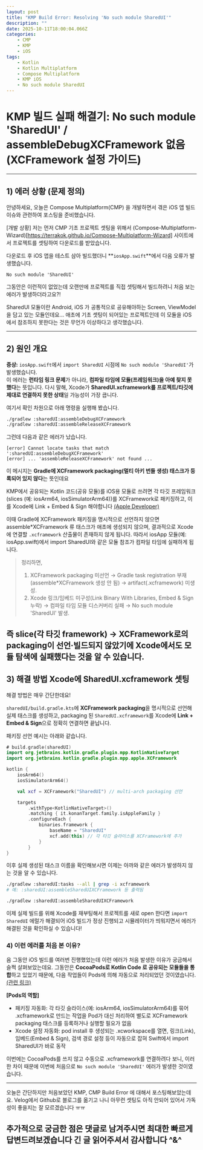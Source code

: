 ```yaml
---
layout: post
title: "KMP Build Error: Resolving 'No such module SharedUI'"
description: ""
date: 2025-10-11T18:00:04.066Z
categories:
    - CMP
    - KMP
    - iOS
tags:
    - Kotlin
    - Kotlin Multiplatform
    - Compose Multiplatform
    - KMP iOS
    - No such module SharedUI
---
```


# KMP 빌드 실패 해결기: **No such module 'SharedUI'** / **assembleDebugXCFramework 없음** (XCFramework 설정 가이드)

---

## 1) 에러 상황 (문제 정의)

안녕하세요, 오늘은 Compose Multiplatform(CMP) 을 개발하면서 겪은 iOS 앱 빌드 이슈와 관련하여 포스팅을 준비했습니다.

[개발 상황]
저는 먼저 CMP 기초 프로젝트 셋팅을 위해서 (Compose-Multiplatform-Wizard)[https://terrakok.github.io/Compose-Multiplatform-Wizard] 사이트에서 프로젝트를 셋팅하여 다운로드를 받았습니다.

다운로드 후 iOS 앱을 테스트 삼아 빌드했더니 **`iosApp.swift`**에서 다음 오류가 발생했습니다.

```
No such module 'SharedUI'
```

그동안은 이런적이 없었는데 오랜만에 프로젝트를 직접 셋팅해서 빌드하려니 처음 보는 에러가 발생하더라고요?!  
  
SharedUI 모듈이란 Android, iOS 가 공통적으로 공유해야하는 Screen, ViewModel 을 담고 있는 모듈인데요... 애초에 기초 셋팅이 되어있는 프로젝트인데 이 모듈을 iOS 에서 참조하지 못한다는 것은 무언가 이상하다고 생각했습니다.

---

## 2) 원인 개요

**증상:** `iosApp.swift`에서 `import SharedUI` 시점에 `No such module 'SharedUI'`가 발생했습니다.  
이 에러는 **런타임 링크 문제**가 아니라, **컴파일 타임에 모듈(프레임워크)을 아예 찾지 못했다**는 뜻입니다. 다시 말해, Xcode가 **SharedUI.xcframework를 프로젝트/타깃에 제대로 연결하지 못한 상태**일 가능성이 가장 큽니다.
  
여기서 확인 차원으로 아래 명령을 실행해 봤습니다.

```bash
./gradlew :sharedUI:assembleDebugXCFramework
./gradlew :sharedUI:assembleReleaseXCFramework
```
  
그런데 다음과 같은 에러가 났습니다.
  
```
[error] Cannot locate tasks that match ':sharedUI:assembleDebugXCFramework'
[error] ... 'assembleReleaseXCFramework' not found ...
```
  
이 메시지는 **Gradle에 XCFramework packaging(멀티 아키 번들 생성) 태스크가 등록되어 있지 않다**는 뜻인데요  

KMP에서 공유되는 Kotlin 코드(공유 모듈)를 iOS용 모듈로 쓰려면 각 타깃 프레임워크(slices (예: iosArm64, iosSimulatorArm64))를 XCFramework로 패키징하고, 이를 Xcode에 Link + Embed & Sign 해야합니다 [(Apple Developer)](https://developer.apple.com/documentation/xcode/creating-a-multi-platform-binary-framework-bundle)  
  
이때 Gradle에 XCFramework 패키징을 명시적으로 선언하지 않으면 assemble*XCFramework 류 태스크가 애초에 생성되지 않으며, 결과적으로 Xcode에 연결할 `.xcframework` 산출물이 존재하지 않게 됩니다. 따라서 iosApp 모듈(예: iosApp.swift)에서 import SharedUI와 같은 모듈 참조가 컴파일 타임에 실패하게 됩니다.
  
> 정리하면,
> 1) XCFramework packaging 미선언 → Gradle task registration 부재(assemble*XCFramework 생성 안 됨) → artifact(.xcframework) 미생성.
> 2) Xcode 링크/임베드 미구성(Link Binary With Libraries, Embed & Sign 누락) → 컴파일 타임 모듈 디스커버리 실패 → No such module 'SharedUI' 발생.  
  
  
즉 slice(각 타깃 framework) → XCFramework로의 packaging이 선언·빌드되지 않았기에 Xcode에서도 모듈 탐색에 실패했다는 것을 알 수 있습니다.
---

## 3) 해결 방법 **Xcode에 SharedUI.xcframework 셋팅**
해결 방법은 매우 간단한데요!  
  
`sharedUI/build.gradle.kts`에 **XCFramework packaging**을 명시적으로 선언해 실제 태스크를 생성하고, packaging 된 `SharedUI.xcframework`를 Xcode에 **Link + Embed & Sign**으로 정확히 연결하면 끝납니다.

패키징 선언 예시는 아래와 같습니다.
```kotlin
# build.gradle(sharedUI)
import org.jetbrains.kotlin.gradle.plugin.mpp.KotlinNativeTarget
import org.jetbrains.kotlin.gradle.plugin.mpp.apple.XCFramework

kotlin {
    iosArm64()
    iosSimulatorArm64()

    val xcf = XCFramework("SharedUI") // multi-arch packaging 선언

    targets
        .withType<KotlinNativeTarget>()
        .matching { it.konanTarget.family.isAppleFamily }
        .configureEach {
            binaries.framework {
                baseName = "SharedUI"
                xcf.add(this) // 각 타깃 슬라이스를 XCFramework에 추가
            }
        }
}
```

이후 실제 생성된 태스크 이름을 확인해보시면 이제는 아까와 같은 에러가 발생하지 않는 것을 알 수 있습니다.

```bash
./gradlew :sharedUI:tasks --all | grep -i xcframework
# 예: :sharedUI:assembleSharedUIXCFramework 등 출력됨

./gradlew :sharedUI:assembleSharedUIXCFramework
```

이제 실제 빌드를 위해 Xcode를 재부팅해서 프로젝트를 새로 open 한다면 `import SharedUI`  에럴가 해결되어 iOS 빌드가 정상 진행되고 시뮬레이터가 띄워지면서 에러가 해결된 것을 확인하실 수 있습니다!

### 4) 이런 에러를 처음 본 이유?
음 그동안 iOS 빌드를 여러번 진행했었는데 이런 에러가 처음 발생한 이유가 궁금해서 슬쩍 살펴보았는데요.
그동안은 **CocoaPods로 Kotlin Code 로 공유되는 모듈들을 통합**하고 있었기 때문에, 다음 작업들이 Pods에 의해 자동으로 처리되었던 것이였습니다. [(관련 링크)](https://www.jetbrains.com/help/kotlin-multiplatform-dev/multiplatform-cocoapods-overview.html#configure-the-project)

**[Pods의 역할]**
- 패키징 자동화: 각 타깃 슬라이스(예: iosArm64, iosSimulatorArm64)를 묶어 .xcframework로 만드는 작업을 Pod가 대신 처리하여 별도로 XCFramework packaging 태스크를 등록하거나 실행할 필요가 없음
- Xcode 설정 자동화: pod install 후 생성되는 .xcworkspace를 열면,
링크(Link), 임베드(Embed & Sign), 검색 경로 설정 등이 자동으로 잡혀 Swift에서 import SharedUI가 바로 동작

이번에는 CocoaPods를 쓰지 않고 수동으로 .xcframework를 연결하려다 보니, 이러한 차이 때문에 이번에 처음으로 `No such module 'SharedUI'` 에러가 발생한 것이였습니다.
  
  
  
---

오늘은 간단하지만 처음보았던 KMP, CMP Build Error 에 대해서 포스팅해보았는데요.
Velog에서 Github로 블로그를 옮기고 나니 아무런 셋팅도 아직 안되어 있어서 가독성이 좋을지는 잘 모르겠습니다 ㅠㅠ


추가적으로 궁금한 점은 댓글로 남겨주시면 최대한 빠르게 답변드려보겠습니다 긴 글 읽어주셔서 감사합니다 ^&^
---
